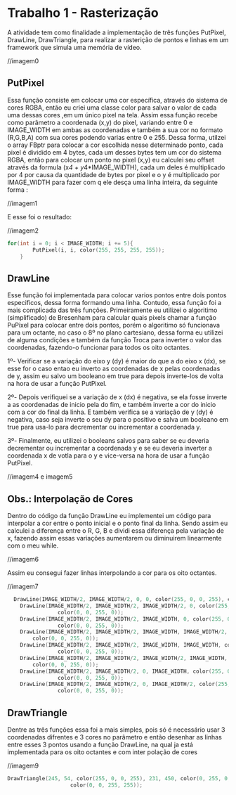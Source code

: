 # Trabalho 1 - Rasterização
  
A atividade tem como finalidade a implementação de três funções PutPixel, DrawLine, DrawTriangle, para realizar a rasterição de 
pontos e linhas em um framework que simula uma memória de vídeo.

//imagem0

## PutPixel

Essa função consiste em colocar uma cor específica, através do sistema de cores RGBA, então eu criei uma classe color para salvar
o valor de cada uma dessas cores ,em um único pixel na tela. Assim essa função recebe como parâmetro a coordenada (x,y) do pixel,
variando entre 0 e IMAGE_WIDTH em ambas as coordenadas e também a sua cor no formato (R,G,B,A) com  sua cores podendo varias entre
0 e 255. Dessa forma, utilzei o array FBptr para colocar a cor escolhida nesse determinado ponto, cada pixel é dividido em
4 bytes, cada um desses bytes tem um cor do sistema RGBA, então para colocar um ponto no pixel (x,y) eu calculei seu offset
através da formula (x*4 + y*4*IMAGE_WIDTH), cada um deles é multiplicado por 4 por causa da quantidade de bytes por pixel e o y 
é multiplicado por IMAGE_WIDTH para fazer com q ele desça uma linha inteira, da seguinte forma :

//imagem1

E esse foi o resultado:

//imagem2
```c++
for(int i = 0; i < IMAGE_WIDTH; i += 5){
		PutPixel(i, i, color(255, 255, 255, 255));
	}
```


## DrawLine

Esse função foi implementada para colocar varios pontos entre dois pontos especificos, dessa forma formando uma linha. Contudo, 
essa função foi a mais complicada das três funções. Primeiramente eu utilizei o algoritimo (simplificado) de Bresenham para 
calcular quais pixels chamar a função PuPixel para colocar entre dois pontos, porém o algoritimo só funcionava para um octante,
no caso o 8º no plano cartesiano, dessa forma eu utilizei de alguma condições e também da função Troca para inverter o valor das
coordenadas, fazendo-o funcionar para todos os oito octantes.

1º- Verificar se a variação do eixo y (dy) é maior do que a do eixo x (dx), se esse for o caso entao eu inverto as coordenadas
    de x pelas coordenadas de y, assim eu salvo um booleano em true para depois inverte-los de volta na hora de usar a função 
    PutPixel.
    
2º- Depois verifiquei se a variação de x (dx) é negativa, se ela fosse inverte a as coordenadas de inicio pela do fim, e também
    inverte a cor do inicio com a cor do final da linha. E também verifica se a variação de y (dy) é negativa, caso seja inverte
    o seu dy para o positivo e salva um booleano em true para usa-lo para decrementar ou incrementar a coordenada y.
    
3º- Finalmente, eu utilizei o booleans salvos para saber se eu deveria decrementar ou incrementar a coordenada y e se eu deveria
    inverter a coordenada x de votla para o y e vice-versa na hora de usar a função PutPixel.
    
 //imagem4 e imagem5

## Obs.: Interpolação de Cores

Dentro do código da função DrawLine eu implementei um código para interpolar a cor entre o ponto inicial e o ponto final da linha.
Sendo assim eu calculei a diferença entre o R, G, B e dividi essa diferença pela variação de x, fazendo assim essas variações 
aumentarem ou diminuirem linearmente com o meu while.

//imagem6

Assim eu consegui fazer linhas interpolando a cor para os oito octantes.

//imagem7
```c++
  DrawLine(IMAGE_WIDTH/2, IMAGE_WIDTH/2, 0, 0, color(255, 0, 0, 255), color(0, 0, 255, 0));
	DrawLine(IMAGE_WIDTH/2, IMAGE_WIDTH/2, IMAGE_WIDTH/2, 0, color(255, 0, 0, 255),
				color(0, 0, 255, 0));
	DrawLine(IMAGE_WIDTH/2, IMAGE_WIDTH/2, IMAGE_WIDTH, 0, color(255, 0, 0, 255),
				color(0, 0, 255, 0));
	DrawLine(IMAGE_WIDTH/2, IMAGE_WIDTH/2, IMAGE_WIDTH, IMAGE_WIDTH/2, color(255, 0, 0, 255),
        color(0, 0, 255, 0));
	DrawLine(IMAGE_WIDTH/2, IMAGE_WIDTH/2, IMAGE_WIDTH, IMAGE_WIDTH, color(255, 0, 0, 255),
				color(0, 0, 255, 0));
	DrawLine(IMAGE_WIDTH/2, IMAGE_WIDTH/2, IMAGE_WIDTH/2, IMAGE_WIDTH, color(255, 0, 0, 255),
        color(0, 0, 255, 0));
	DrawLine(IMAGE_WIDTH/2, IMAGE_WIDTH/2, 0, IMAGE_WIDTH, color(255, 0, 0, 255), 
				color(0, 0, 255, 0));
	DrawLine(IMAGE_WIDTH/2, IMAGE_WIDTH/2, 0, IMAGE_WIDTH/2, color(255, 0, 0, 255), 
				color(0, 0, 255, 0));
```

## DrawTriangle

Dentre as três funções essa foi a mais simples, pois só é necessário usar 3 coordenadas difrentes e 3 cores no parâmetro e então
desenhar as linhas entre esses 3 pontos usando a função DrawLine, na qual ja está implementada para os oito octantes e com inter
polação de cores

//imagem9
```c++
DrawTriangle(245, 54, color(255, 0, 0, 255), 231, 450, color(0, 255, 0, 255), 62, 70,
					color(0, 0, 255, 255));
```
